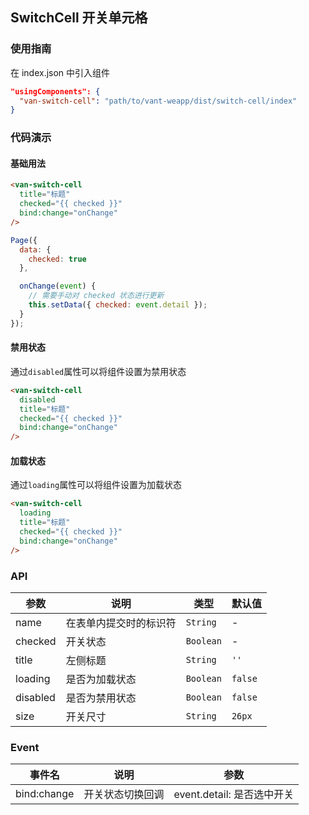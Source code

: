 ## SwitchCell 开关单元格

### 使用指南
在 index.json 中引入组件
```json
"usingComponents": {
  "van-switch-cell": "path/to/vant-weapp/dist/switch-cell/index"
}
```

### 代码演示

#### 基础用法

```html
<van-switch-cell
  title="标题"
  checked="{{ checked }}"
  bind:change="onChange"
/>
```

```javascript
Page({
  data: {
    checked: true
  },

  onChange(event) {
    // 需要手动对 checked 状态进行更新
    this.setData({ checked: event.detail });
  }
});
```

#### 禁用状态
通过`disabled`属性可以将组件设置为禁用状态

```html
<van-switch-cell
  disabled
  title="标题"
  checked="{{ checked }}"
  bind:change="onChange"
/>
```

#### 加载状态
通过`loading`属性可以将组件设置为加载状态

```html
<van-switch-cell
  loading
  title="标题"
  checked="{{ checked }}"
  bind:change="onChange"
/>
```

### API

| 参数 | 说明 | 类型 | 默认值 |
|-----------|-----------|-----------|-------------|
| name | 在表单内提交时的标识符 | `String` | - |
| checked | 开关状态 | `Boolean` | - |
| title | 左侧标题 |  `String` | `''` |
| loading | 是否为加载状态 |  `Boolean` | `false` |
| disabled | 是否为禁用状态 |  `Boolean` | `false` |
| size | 开关尺寸 | `String` | `26px` |

### Event

| 事件名 | 说明 | 参数 |
|-----------|-----------|-----------|
| bind:change | 开关状态切换回调 | event.detail: 是否选中开关 |

